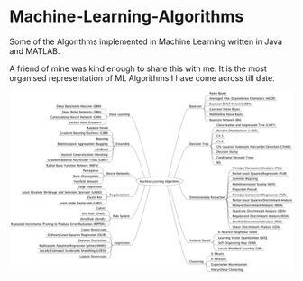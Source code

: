 # Machine-Learning-Algorithms
Some of the Algorithms implemented in Machine Learning written in Java and MATLAB.

A friend of mine was kind enough to share this with me. It is the most organised representation of ML Algorithms I have come across till date. 

![](https://github.com/Ojaswy/Machine-Learning-Algorithms/blob/master/MachineLearningAlgorithms.png)
